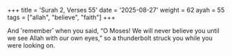 +++
title = 'Surah 2, Verses 55'
date = '2025-08-27'
weight = 62
ayah = 55
tags = ["allah", "believe", "faith"]
+++

And ˹remember˺ when you said, “O Moses! We will never believe you until we see Allah with our own eyes,” so a thunderbolt struck you while you were looking on.